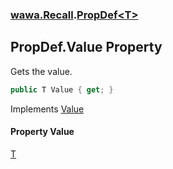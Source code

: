 ### [wawa.Recall](wawa.Recall.md 'wawa.Recall').[PropDef&lt;T&gt;](PropDef{T}.md 'wawa.Recall.PropDef<T>')

## PropDef<T>.Value Property

Gets the value.

```csharp
public T Value { get; }
```

Implements [Value](IValued{T}.Value.md 'wawa.Recall.IValued<T>.Value')

#### Property Value
[T](PropDef{T}.md#wawa.Recall.PropDef_T_.T 'wawa.Recall.PropDef<T>.T')